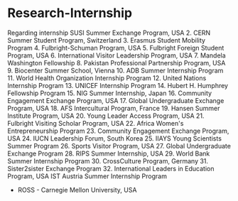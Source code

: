 # Research-Internship
Regarding internship
SUSI Summer Exchange Program, USA
2. CERN Summer Student Program, Switzerland
3. Erasmus Student Mobility Program
4. Fulbright-Schuman Program, USA
5. Fulbright Foreign Student Program, USA
6. International Visitor Leadership Program, USA
7. Mandela Washington Fellowship
8. Pakistan Professional Partnership Program, USA
9. Biocenter Summer School, Vienna
10. ADB Summer Internship Program
11. World Health Organization Internship Program
12. United Nations Internship Program
13. UNICEF Internship Program
14. Hubert H. Humphrey Fellowship Program
15. NIG Summer Internship, Japan
16. Community Engagement Exchange Program, USA
17. Global Undergraduate Exchange Program, USA
18. AFS Intercultural Program, France
19. Hansen Summer Institute Program, USA
20. Young Leader Access Program, USA
21. Fulbright Visiting Scholar Program, USA
22. Africa Women's Entrepreneurship Program
23. Community Engagement Exchange Program, USA
24. IUCN Leadership Forum, South Korea
25. IIAYS Young Scientists Summer Program
26. Sports Visitor Program, USA
27. Global Undergraduate Exchange Program
28. RIPS Summer Internship, USA
29. World Bank Summer Internship Program
30. CrossCulture Program, Germany
31. Sister2sister Exchange Program
32. International Leaders in Education Program, USA
IST Austria Summer Internship Program
* ROSS - Carnegie Mellon University, USA
